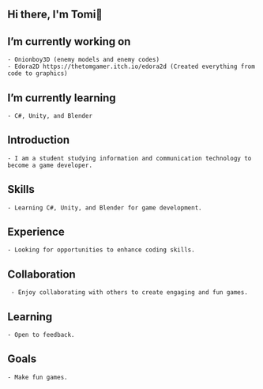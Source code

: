 ## Hi there, I'm Tomi👋

## I’m currently working on 
    - Onionboy3D (enemy models and enemy codes)
    - Edora2D https://thetomgamer.itch.io/edora2d (Created everything from code to graphics)
 
## I’m currently learning 
    - C#, Unity, and Blender

## Introduction
    - I am a student studying information and communication technology to become a game developer.

## Skills
    - Learning C#, Unity, and Blender for game development.

## Experience
    - Looking for opportunities to enhance coding skills.

## Collaboration
     - Enjoy collaborating with others to create engaging and fun games.

## Learning
    - Open to feedback.

## Goals
    - Make fun games.

